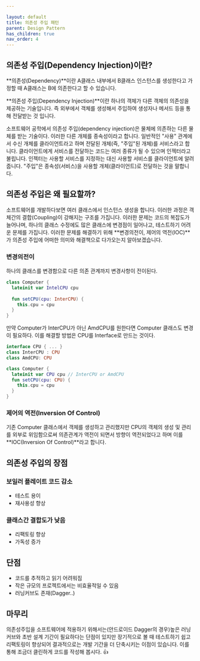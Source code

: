 ```yaml
---

layout: default
title: 의존성 주입 패턴
parent: Design Pattern
has_children: true
nav_order: 4
---
```


## 의존성 주입(Dependency Injection)이란?

**의존성(Dependency)**이란 A클래스 내부에서 B클래스 인스턴스를 생성한다고 가정할 때 A클래스는 B에 의존한다고 할 수 있습니다. 

**의존성 주입(Dependency Injection)**이란 하나의 객체가 다른 객체의 의존성을 제공하는 기술입니다. 즉  외부에서 객체를 생성해서 주입하여 생성자나 메서드 등을 통해 전달받는 것 입니다.



소프트웨어 공학에서 의존성 주입(dependency injection)은 물체에 의존하는 다른 물체를 받는 기술이다. 이러한 다른 개체를 종속성이라고 합니다. 일반적인 "사용" 관계에서 수신 개체를 클라이언트라고 하며 전달된 개체(즉, "주입"된 개체)를 서비스라고 합니다. 클라이언트에게 서비스를 전달하는 코드는 여러 종류가 될 수 있으며 인젝터라고 불립니다. 인젝터는 사용할 서비스를 지정하는 대신 사용할 서비스를 클라이언트에 알려줍니다. "주입"은 종속성(서비스)을 사용할 개체(클라이언트)로 전달하는 것을 말합니다.

## 의존성 주입은 왜 필요할까?

소프트웨어를 개발하다보면 여러 클래스에서 인스턴스 생성을 합니다. 이러한 과정은 객체간의 결합(Coupling)이 강해지는 구조를 가집니다. 이러한 문제는 코드의 복잡도가 늘어나며, 하나의 클래스 수정에도 많은 클래스에 변경점이 일어나고, 테스트하기 어려운 문제를 가집니다. 이러한 문제를 해결하기 위해 **변경의전이, 제어의 역전(IOC)**가 의존성 주입에 어떠한 의미와 해결책으로 다가오는지 알아보겠습니다.

### 변경의전이

하나의 클래스를 변경함으로 다른 의존 관계까지 변경사항이 전이된다.

```kotlin
class Computer {
  lateinit var IntelCPU cpu
  
  fun setCPU(cpu: InterCPU) {
    this.cpu = cpu
  }
}
```

만약 Computer가 InterCPU가 아닌 AmdCPU를 원한다면 Computer 클래스도 변경이 필요하다. 이를 해결할 방법은 CPU를 Interface로 만드는 것이다. 

``` kotlin
interface CPU { ... }
class InterCPU : CPU
class AmdCPU: CPU

class Computer {
  lateinit var CPU cpu // InterCPU or AmdCPU
  fun setCPU(cpu: CPU) {
    this.cpu = cpu
  }
}
```

### 제어의 역전(Inversion Of Control)

기존 Computer 클래스에서 객체를 생성하고 관리했지만 CPU의 객체의 생성 및 관리를 외부로 위임함으로써 의존관계가 역전이 되면서 방향이 역전되었다고 하며 이를 **IOC(Inversion Of Control)**라고 합니다.



## 의존성 주입의 장점

### 보일러 플레이트 코드 감소

- 테스트 용이
- 재사용성 향상

### 클래스간 결합도가 낮음

- 리팩토링 향상
- 가독성 증가

## 단점

- 코드를 추적하고 읽기 어려워짐
- 작은 규모의 프로젝트에서는 비효율적일 수 있음
- 러닝커브도 존재(Dagger..)



## 마무리

의존성주입을 소프트웨어에 적용하기 위해서는(안드로이드 Dagger의 경우)높은 러닝커브와 초반 설계 기간이 필요하다는 단점이 있지만 장기적으로 볼 때 테스트하기 쉽고 리팩토링이 향상되어 결과적으로는 개발 기간을 더 단축시키는 이점이 있습니다. 이를 통해 조금더 클린하게 코드를 작성해 봅시다. 👍